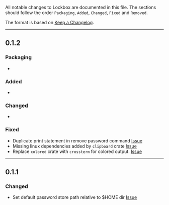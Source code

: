 All notable changes to Lockbox are documented in this file.
The sections should follow the order `Packaging`, `Added`, `Changed`, `Fixed` and `Removed`.

The format is based on [Keep a Changelog](https://keepachangelog.com/en/1.0.0/).

---

## 0.1.2

### Packaging
-

### Added
-

### Changed
-

### Fixed
- Duplicate print statement in remove password command [Issue](https://github.com/SonuBardai/lockbox/issues/66)
- Missing linux dependencies added by `clipboard` crate [Issue](https://github.com/SonuBardai/lockbox/issues/73)
- Replace `colored` crate with `crossterm` for colored output. [Issue](https://github.com/SonuBardai/lockbox/issues/71)

---

## 0.1.1
### Changed
- Set default password store path relative to $HOME dir [Issue](https://github.com/SonuBardai/lockbox/issues/59)
